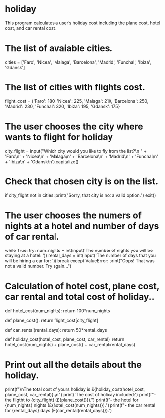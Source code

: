 # holiday
This program calculates a user’s holiday cost including the plane cost, hotel cost, and car rental cost.

# The list of avaiable cities.
cities = ['Faro', 'Nicea', 'Malaga', 'Barcelona', 'Madrid', 'Funchal', 'Ibiza', 'Gdansk']

# The list of cities with flights cost.
flight_cost = {'Faro': 180,
               'Nicea': 225,
               'Malaga': 210,
               'Barcelona': 250,
               'Madrid': 230,
               'Funchal': 320,
               'Ibiza': 195,
               'Gdansk': 175}

# The user chooses the city where wants to flight for holiday
city_flight = input("Which city would you like to fly from the list?\n "
                     + 'Faro\n'
                     + 'Nicea\n'
                     + 'Malaga\n'
                     + 'Barcelona\n'
                     + 'Madrid\n'
                     + 'Funchal\n'
                     + 'Ibiza\n'
                     + 'Gdansk\n').capitalize()

# Check that chosen city is on the list.
if city_flight not in cities:
    print("Sorry, that city is not a valid option.")
    exit()

# The user chooses the numers of nights at a hotel and number of days of car rental.

while True:
    try:
        num_nights = int(input('The number of nights you will be staying at a hotel: '))
        rental_days = int(input('The number of days that you will be hiring a car for: '))
        break
    except ValueError:
        print("Oops! That was not a valid number. Try again...")

# Calculation of hotel cost, plane cost, car rental and total cost of holiday..


def hotel_cost(num_nights):
    return 100*num_nights


def plane_cost():
    return flight_cost[city_flight]


def car_rental(rental_days):
    return 50*rental_days


def holiday_cost(hotel_cost, plane_cost, car_rental):
    return hotel_cost(num_nights) + plane_cost() + car_rental(rental_days)


# Print out all the details about the holiday.
print(f"\nThe total cost of yours holiday is £{holiday_cost(hotel_cost, plane_cost, car_rental)}.\n")
print('The cost of holiday included:')
print(f"- the fligtht to {city_flight} (£{plane_cost()}).")
print(f"- the hotel for {num_nights} nights (£{hotel_cost(num_nights)}).")
print(f"- the car rental for {rental_days} days (£{car_rental(rental_days)}).")
